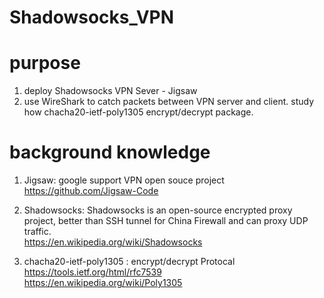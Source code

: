 # Shadowsocks_VPN

# purpose

1. deploy Shadowsocks VPN Sever - Jigsaw 
2. use WireShark to catch packets between VPN server and client. study how chacha20-ietf-poly1305 encrypt/decrypt package.


# background knowledge 

1. Jigsaw:  google support VPN open souce project   
https://github.com/Jigsaw-Code

2. Shadowsocks: Shadowsocks is an open-source encrypted proxy project,  better than SSH tunnel for China Firewall and can proxy UDP traffic.   
https://en.wikipedia.org/wiki/Shadowsocks

3.  chacha20-ietf-poly1305 : encrypt/decrypt Protocal
https://tools.ietf.org/html/rfc7539  
https://en.wikipedia.org/wiki/Poly1305


